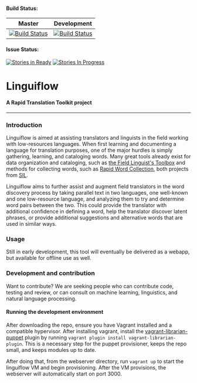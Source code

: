 #### Build Status:
| Master    | Development    |
| :-------: | :-------------:| 
| [![Build Status](https://travis-ci.org/Wycliffe-USA/rtt-linguiflow.svg?branch=master)](https://travis-ci.org/bbriggs/wycliffe-urbana-2015) | [![Build Status](https://travis-ci.org/Wycliffe-USA/rtt-linguiflow.svg?branch=development)](https://travis-ci.org/bbriggs/wycliffe-urbana-2015) | 

#### Issue Status:
[![Stories in Ready](https://badge.waffle.io/Wycliffe-USA/rtt-linguiflow.png?label=ready&title=Ready)](http://waffle.io/Wycliffe-USA/rapid-translation-toolkit)
[![Stories In Progress](https://badge.waffle.io/Wycliffe-USA/rtt-linguiflow.png?label=in%20progress&title=In%20Progress)](http://waffle.io/Wycliffe-USA/rapid-translation-toolkit)

# Linguiflow

#### A Rapid Translation Toolkit project

---------

### Introduction

Linguiflow is aimed at assisting translators and linguists in the field working with low-resources languages. When first learning and documenting a language for translation purposes, one of the major hurdles is simply gathering, learning, and cataloging words. Many great tools already exist for data organization and cataloging, such as [the Field Linguist's Toolbox](http://www-01.sil.org/computing/toolbox/) and methods for collecting words, such as [Rapid Word Collection](http://rapidwords.net/), both projects from [SIL](http://www.sil.org/). 

Linguiflow aims to further assist and augment field translators in the word discovery process by taking parallel text in two languages, one well-known and one low-resource language, and analyzing them to try and determine word pairs between the two. This could provide the translator with additional confidence in defining a word, help the translator discover latent phrases, or provide additional suggestions and alternative words that are used in similar ways.

### Usage

Still in early development, this tool will eventually be delivered as a webapp, but available for offline use as well. 

### Development and contribution

Want to contribute? We are seeking people who can contribute code, testing and review, or can consult on machine learning, linguistics, and natural language processing. 

#### Running the development environment

After downloading the repo, ensure you have Vagrant installed and a compatible hypervisor. After installing vagrant, install the [vagrant-librarian-puppet](https://github.com/mhahn/vagrant-librarian-puppet) plugin by running `vagrant plugin install vagrant-librarian-plugin`. This is a necessary step for the puppet provisioner, keeps the repo small, and keeps modules up to date. 

After doing that, from the webserver directory, run `vagrant up` to start the linguiflow VM and begin provisioning. After the VM provisions, the webserver will automatically start on port 3000. 